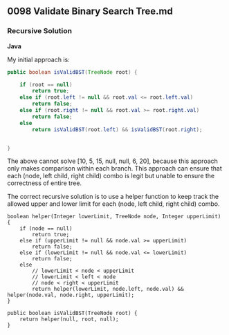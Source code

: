 ## 0098 Validate Binary Search Tree.md
### Recursive Solution
**Java**

My initial approach is:
```java
public boolean isValidBST(TreeNode root) {

    if (root == null)
        return true;
    else if (root.left != null && root.val <= root.left.val)
        return false;
    else if (root.right != null && root.val >= root.right.val)
        return false;
    else 
        return isValidBST(root.left) && isValidBST(root.right);


}
```
The above cannot solve [10, 5, 15, null, null, 6, 20], because this approach only makes comparison within each branch. This approach can ensure that each (node, left child, right child) combo is legit but unable to ensure the correctness of entire tree.

The correct recursive solution is to use a helper function to keep track the allowed upper and lower limit for each (node, left child, right child) combo.
```
boolean helper(Integer lowerLimit, TreeNode node, Integer upperLimit) {
    if (node == null)
        return true;
    else if (upperLimit != null && node.val >= upperLimit)
        return false;
    else if (lowerLimit != null && node.val <= lowerLimit)
        return false;
    else
        // lowerLimit < node < upperLimit
        // lowerLimit < left < node
        // node < right < upperLimit
        return helper(lowerLimit, node.left, node.val) && helper(node.val, node.right, upperLimit);
}

public boolean isValidBST(TreeNode root) {
    return helper(null, root, null);        
}
```

